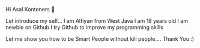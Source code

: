 Hi Asal Konteners 👋

Let introduce my self...
I am Alfiyan from West Java
I am 18 years old
I am newbie on Github
I try Github to improve my programming skills

Let me show you how to be Smart People without kill people....
Thank You :)


<!--
**asalkonten/asalkonten** is a ✨ _special_ ✨ repository because its `README.md` (this file) appears on your GitHub profile.
